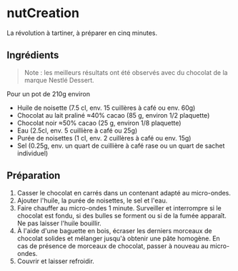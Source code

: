 # nutCreation

La révolution à tartiner, à préparer en cinq minutes.

## Ingrédients

> Note : les meilleurs résultats ont été observés avec du chocolat de la marque Nestlé Dessert.

Pour un pot de 210g environ

- Huile de noisette (7.5 cl, env. 15 cuillères à café ou env. 60g)
- Chocolat au lait praliné ≈40% cacao (85 g, environ 1/2 plaquette)
- Chocolat noir ≈50% cacao (25 g, environ 1/8 plaquette)
- Eau (2.5cl, env. 5 cuillière à café ou 25g)
- Purée de noisettes (1 cl, env. 2 cuillères à café ou env. 15g)
- Sel (0.25g, env. un quart de cuillière à café rase ou un quart de sachet individuel)

## Préparation

1. Casser le chocolat en carrés dans un contenant adapté au micro-ondes.
2. Ajouter l'huile, la purée de noisettes, le sel et l'eau.
3. Faire chauffer au micro-ondes 1 minute. Surveiller et interrompre si le chocolat est fondu, si des bulles se forment ou si de la fumée apparaît. Ne pas laisser l'huile bouillir.
4. À l'aide d'une baguette en bois, écraser les derniers morceaux de chocolat solides et mélanger jusqu'à obtenir une pâte homogène. En cas de présence de morceaux de chocolat, passer à nouveau au micro-ondes.
5. Couvrir et laisser refroidir.
